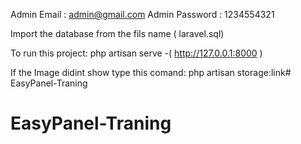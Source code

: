 Admin Email : admin@gmail.com
Admin Password : 1234554321

Import the database from the fils name ( laravel.sql)

To run this project: php artisan serve -( http://127.0.0.1:8000 )

If the Image didint show type this comand: php artisan storage:link# EasyPanel-Traning
# EasyPanel-Traning
